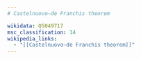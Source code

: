 ```yaml
---
# Castelnuovo–de Franchis theorem

wikidata: Q5049717
msc_classification: 14
wikipedia_links:
  - "[[Castelnuovo–de Franchis theorem]]"
---
```

